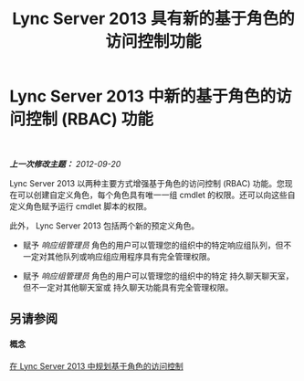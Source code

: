 ﻿---
title: Lync Server 2013 具有新的基于角色的访问控制功能
TOCTitle: 新的基于角色的访问控制 (RBAC) 功能
ms:assetid: 22b4ac42-f234-4b86-bb0c-f20d476205fa
ms:mtpsurl: https://technet.microsoft.com/zh-cn/library/Gg398297(v=OCS.15)
ms:contentKeyID: 49312246
ms.date: 05/19/2016
mtps_version: v=OCS.15
ms.translationtype: HT
---

# Lync Server 2013 中新的基于角色的访问控制 (RBAC) 功能

 

_**上一次修改主题：** 2012-09-20_

Lync Server 2013 以两种主要方式增强基于角色的访问控制 (RBAC) 功能。您现在可以创建自定义角色，每个角色具有唯一一组 cmdlet 的权限。还可以向这些自定义角色赋予运行 cmdlet 脚本的权限。

此外， Lync Server 2013 包括两个新的预定义角色。

  - 赋予 *响应组管理员* 角色的用户可以管理您的组织中的特定响应组队列，但不一定对其他队列或响应组应用程序具有完全管理权限。

  - 赋予 *响应组管理员* 角色的用户可以管理您的组织中的特定 持久聊天聊天室，但不一定对其他聊天室或 持久聊天功能具有完全管理权限。

## 另请参阅

#### 概念

[在 Lync Server 2013 中规划基于角色的访问控制](lync-server-2013-planning-for-role-based-access-control.md)

